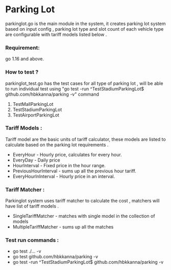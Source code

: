 # Parking Lot

parkinglot.go is the main module in the system, it creates parking lot system 
based on input config , parking lot type and slot count of each vehicle type are configurable with tariff models listed below . 

### Requirement:
go 1.16 and above.

### How to test ?
parkinglot_test.go has the test cases for all type of parking lot , will be able to run individual test using "go test -run ^TestStadiumParkingLot$ github.com/hbkkanna/parking  -v" command  
1. TestMallParkingLot
2. TestStadiumParkingLot 
3. TestAirportParkingLot

### Tariff Models :
Tariff model are the basic units of tariff calculator, these models are listed to calculate based on the parking lot requirements . 
* EveryHour - Hourly price, calculates for every hour.
* EveryDay  - Daily price  
* HourInterval - Fixed price in the hour range.
* PreviousHourInterval - sums up all the previous hour tariff. 
* EveryHourInInterval - Hourly price in an interval. 

### Tariff Matcher : 
Parkinglot system uses tariff matcher to calculate the cost , matchers will have list of tariff models . 
* SingleTariffMatcher - matches with single model in the collection of models 
* MultipleTariffMatcher - sums up all the matches 


### Test run commands :
* go test ./... -v   
* go test  github.com/hbkkanna/parking  -v 
* go test -run ^TestStadiumParkingLot$ github.com/hbkkanna/parking  -v   


